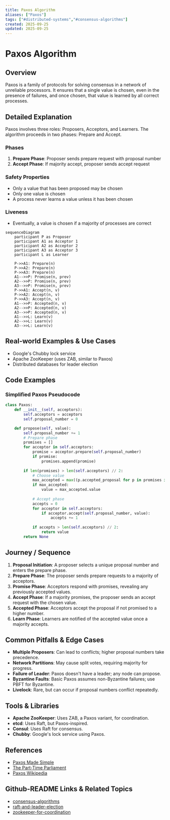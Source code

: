 ```yaml
---
title: Paxos Algorithm
aliases: ["Paxos"]
tags: ["#distributed-systems","#consensus-algorithms"]
created: 2025-09-25
updated: 2025-09-25
---
```


# Paxos Algorithm

## Overview

Paxos is a family of protocols for solving consensus in a network of unreliable processors. It ensures that a single value is chosen, even in the presence of failures, and once chosen, that value is learned by all correct processes.

## Detailed Explanation

Paxos involves three roles: Proposers, Acceptors, and Learners. The algorithm proceeds in two phases: Prepare and Accept.

### Phases

1. **Prepare Phase**: Proposer sends prepare request with proposal number
2. **Accept Phase**: If majority accept, proposer sends accept request

### Safety Properties

- Only a value that has been proposed may be chosen
- Only one value is chosen
- A process never learns a value unless it has been chosen

### Liveness

- Eventually, a value is chosen if a majority of processes are correct

```mermaid
sequenceDiagram
    participant P as Proposer
    participant A1 as Acceptor 1
    participant A2 as Acceptor 2
    participant A3 as Acceptor 3
    participant L as Learner

    P->>A1: Prepare(n)
    P->>A2: Prepare(n)
    P->>A3: Prepare(n)
    A1-->>P: Promise(n, prev)
    A2-->>P: Promise(n, prev)
    A3-->>P: Promise(n, prev)
    P->>A1: Accept(n, v)
    P->>A2: Accept(n, v)
    P->>A3: Accept(n, v)
    A1-->>P: Accepted(n, v)
    A2-->>P: Accepted(n, v)
    A3-->>P: Accepted(n, v)
    A1-->>L: Learn(v)
    A2-->>L: Learn(v)
    A3-->>L: Learn(v)
```

## Real-world Examples & Use Cases

- Google's Chubby lock service
- Apache ZooKeeper (uses ZAB, similar to Paxos)
- Distributed databases for leader election

## Code Examples

### Simplified Paxos Pseudocode

```python
class Paxos:
    def __init__(self, acceptors):
        self.acceptors = acceptors
        self.proposal_number = 0

    def propose(self, value):
        self.proposal_number += 1
        # Prepare phase
        promises = []
        for acceptor in self.acceptors:
            promise = acceptor.prepare(self.proposal_number)
            if promise:
                promises.append(promise)
        
        if len(promises) > len(self.acceptors) // 2:
            # Choose value
            max_accepted = max((p.accepted_proposal for p in promises if p.accepted_proposal), default=None)
            if max_accepted:
                value = max_accepted.value
            
            # Accept phase
            accepts = 0
            for acceptor in self.acceptors:
                if acceptor.accept(self.proposal_number, value):
                    accepts += 1
            
            if accepts > len(self.acceptors) // 2:
                return value
        return None
```

## Journey / Sequence

1. **Proposal Initiation**: A proposer selects a unique proposal number and enters the prepare phase.
2. **Prepare Phase**: The proposer sends prepare requests to a majority of acceptors.
3. **Promise Phase**: Acceptors respond with promises, revealing any previously accepted values.
4. **Accept Phase**: If a majority promises, the proposer sends an accept request with the chosen value.
5. **Accepted Phase**: Acceptors accept the proposal if not promised to a higher number.
6. **Learn Phase**: Learners are notified of the accepted value once a majority accepts.

## Common Pitfalls & Edge Cases

- **Multiple Proposers**: Can lead to conflicts; higher proposal numbers take precedence.
- **Network Partitions**: May cause split votes, requiring majority for progress.
- **Failure of Leader**: Paxos doesn't have a leader; any node can propose.
- **Byzantine Faults**: Basic Paxos assumes non-Byzantine failures; use PBFT for Byzantine.
- **Livelock**: Rare, but can occur if proposal numbers conflict repeatedly.

## Tools & Libraries

- **Apache ZooKeeper**: Uses ZAB, a Paxos variant, for coordination.
- **etcd**: Uses Raft, but Paxos-inspired.
- **Consul**: Uses Raft for consensus.
- **Chubby**: Google's lock service using Paxos.

## References

- [Paxos Made Simple](https://lamport.azurewebsites.net/pubs/paxos-simple.pdf)
- [The Part-Time Parliament](https://lamport.azurewebsites.net/pubs/lamport-paxos.pdf)
- [Paxos Wikipedia](https://en.wikipedia.org/wiki/Paxos_(computer_science))

## Github-README Links & Related Topics

- [consensus-algorithms](../consensus-algorithms/README.md)
- [raft-and-leader-election](../raft-and-leader-election/README.md)
- [zookeeper-for-coordination](../zookeeper-for-coordination/README.md)